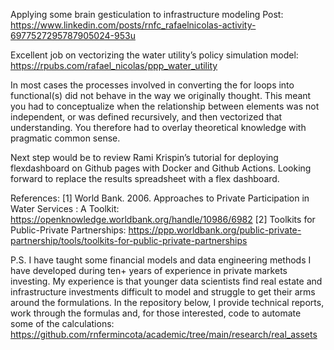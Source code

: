 Applying some brain gesticulation to infrastructure modeling
Post: https://www.linkedin.com/posts/rnfc_rafaelnicolas-activity-6977527295787905024-953u

Excellent job on vectorizing the water utility’s policy simulation model: https://rpubs.com/rafael_nicolas/ppp_water_utility

In most cases the processes involved in converting the for loops into functional(s) did not behave in the way we originally thought. This meant you had to conceptualize when the relationship between elements was not independent, or was defined recursively, and then vectorized that understanding. You therefore had to overlay theoretical knowledge with pragmatic common sense. 

Next step would be to review Rami Krispin’s tutorial for deploying flexdashboard on Github pages with Docker and Github Actions. Looking forward to replace the results spreadsheet with a flex dashboard. 

References: 
[1] World Bank. 2006. Approaches to Private Participation in Water Services : A Toolkit: https://openknowledge.worldbank.org/handle/10986/6982
[2] Toolkits for Public-Private Partnerships: https://ppp.worldbank.org/public-private-partnership/tools/toolkits-for-public-private-partnerships

P.S. I have taught some financial models and data engineering methods I have developed during ten+ years of experience in private markets investing. My experience is that younger data scientists find real estate and infrastructure investments difficult to model and struggle to get their arms around the formulations. In the repository below, I provide technical reports, work through the formulas and, for those interested, code to automate some of the calculations: https://github.com/rnfermincota/academic/tree/main/research/real_assets
